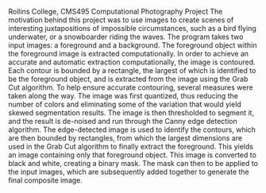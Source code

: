 Rollins College, CMS495 Computational Photography Project
The motivation behind this project was to use images to create scenes of interesting juxtapositions of impossible circumstances, such as a bird flying underwater, or a snowboarder riding the waves. The program takes two input images: a foreground and a background. The foreground object within the foreground image is extracted computationally. In order to achieve an accurate and automatic extraction computationally, the image is contoured. Each contour is bounded by a rectangle, the largest of which is identified to be the foreground object, and is extracted from the image using the Grab Cut algorithm. To help ensure accurate contouring, several measures were taken along the way.
The image was first quantized, thus reducing the number of colors and eliminating some of the variation that would yield skewed segmentation results. The image is then thresholded to segment it, and the result is de-noised and run through the Canny edge detection algorithm. The edge-detected image is used to identify the contours, which are then bounded by rectangles, from which the largest dimensions are used in the Grab Cut algorithm to finally extract the foreground. This yields an image containing only that foreground object. This image is converted to black and white, creating a binary mask. The mask can then to be applied to the input images, which are subsequently added together to generate the final composite image.
